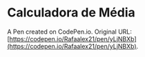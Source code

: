 # Calculadora de Média

A Pen created on CodePen.io. Original URL: [https://codepen.io/Rafaalex21/pen/yLjNBXb](https://codepen.io/Rafaalex21/pen/yLjNBXb).

